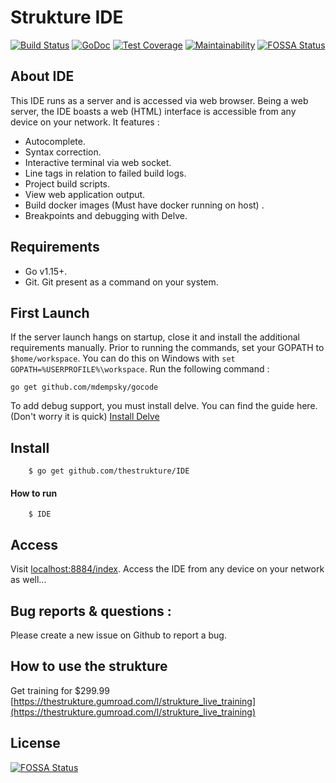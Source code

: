 # Strukture IDE
[![Build Status](https://travis-ci.org/thestrukture/IDE.svg?branch=master)](https://travis-ci.org/thestrukture/IDE)
[![GoDoc](https://godoc.org/github.com/thestrukture/IDE/api?status.svg)](https://godoc.org/github.com/thestrukture/IDE/api)
[![Test Coverage](https://api.codeclimate.com/v1/badges/d46b0bfb51e827632710/test_coverage)](https://codeclimate.com/github/thestrukture/IDE/test_coverage)
[![Maintainability](https://api.codeclimate.com/v1/badges/d46b0bfb51e827632710/maintainability)](https://codeclimate.com/github/thestrukture/IDE/maintainability)
[![FOSSA Status](https://app.fossa.com/api/projects/git%2Bgithub.com%2Fthestrukture%2FIDE.svg?type=shield)](https://app.fossa.com/projects/git%2Bgithub.com%2Fthestrukture%2FIDE?ref=badge_shield)

## About IDE
This IDE runs as a server and is accessed via web browser. Being a web server, the IDE boasts a web (HTML) interface is accessible from any device on your network. It features :
- Autocomplete.
- Syntax correction.
- Interactive terminal via web socket.
- Line tags in relation to failed build logs.
- Project build scripts.
- View web application output.
- Build docker images (Must have docker running on host) . 
- Breakpoints and debugging with Delve.

## Requirements
- Go v1.15+.
- Git. Git present as a command on your system.

## First Launch

If the server launch hangs on startup, close it and install the additional requirements manually. Prior to running the commands, set your GOPATH to `$home/workspace`. You can do this on Windows with `set GOPATH=%USERPROFILE%\workspace`.
Run the following command : 

	go get github.com/mdempsky/gocode

To add debug support, you must install delve. You can find the guide here. (Don't worry it is quick) [Install Delve](https://github.com/go-delve/delve/tree/master/Documentation/installation)

## Install

		$ go get github.com/thestrukture/IDE

#### How to run

		$ IDE


## Access

Visit [localhost:8884/index](http://localhost:8884/index). Access the IDE from any device on your network as well...

## Bug reports & questions :
Please create a new issue on Github to report a bug.

## How to use the strukture

Get training for $299.99 [https://thestrukture.gumroad.com/l/strukture_live_training](https://thestrukture.gumroad.com/l/strukture_live_training)

## License
[![FOSSA Status](https://app.fossa.com/api/projects/git%2Bgithub.com%2Fthestrukture%2FIDE.svg?type=large)](https://app.fossa.com/projects/git%2Bgithub.com%2Fthestrukture%2FIDE?ref=badge_large)

